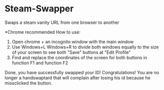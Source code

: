 # Steam-Swapper
Swaps a steam vanity URL from one browser to another

*Chrome recommended
How to use: 

1. Open chrome + an incognito window with the main window
2. Use Windows+L Windows+R to divide both windows equally to the size of your screen to see both "Save" buttons at "Edit Profile" 
3. Find and replace the coordinates of the screen for both buttons in function F1 and function F2

Done, you have successfully swapped your ID! Congratulations!  You are no longer a handswaptard that will complain after losing his id because he missclicked the button.
